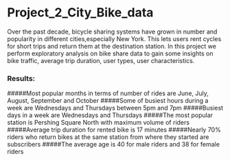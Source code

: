 # Project_2_City_Bike_data

Over the past decade, bicycle sharing systems have grown in number and popularity in different cities,especially New York. 
This lets users rent cycles for short trips and return them at the destination station. In this project we perform 
exploratory analysis on bike share data to gain some insights on bike traffic, average trip duration, user types, user characteristics.


### Results:

 #####Most popular months in terms of number of rides are June, July, August, September and October
 #####Some of busiest hours during a week are Wednesdays and Thursdays between 5pm and 7pm
 #####Busiest days in a week are Wednesdays and Thursdays
 #####The most popular station is Pershing Square North with maximum volume of riders
 #####Average trip duration for rented bike is 17 minutes
 #####Nearly 70% riders who return bikes at the same station from where they started are subscribers
 #####The average age is 40 for male riders and 38 for female riders

